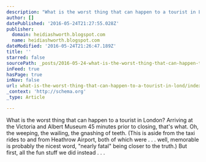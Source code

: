 ```yaml
---
description: "What is the worst thing that can happen to a tourist in London? Arriving at the Victoria and Albert Museum 45 minutes prior to closing, that's what. Oh, the weeping, the wailing, the gnashing of teeth. (This is aside from the taxi rides to and from Heathrow Airport, both of which were . . . well, memorable is probably the nicest word, \"nearly fatal\" being closer to the truth.) But first, all the fun stuff we did instead . . ."
author: []
datePublished: '2016-05-24T21:27:55.028Z'
publisher:
  domain: heidiashworth.blogspot.com
  name: heidiashworth.blogspot.com
dateModified: '2016-05-24T21:26:47.189Z'
title: ''
starred: false
sourcePath: _posts/2016-05-24-what-is-the-worst-thing-that-can-happen-to-a-tourist-in-lond.md
inFeed: true
hasPage: true
inNav: false
url: what-is-the-worst-thing-that-can-happen-to-a-tourist-in-lond/index.html
_context: 'http://schema.org'
_type: Article

---
```

What is the worst thing that can happen to a tourist in London? Arriving at the Victoria and Albert Museum 45 minutes prior to closing, that's what. Oh, the weeping, the wailing, the gnashing of teeth. (This is aside from the taxi rides to and from Heathrow Airport, both of which were . . . well, memorable is probably the nicest word, "nearly fatal" being closer to the truth.) But first, all the fun stuff we did instead . . .